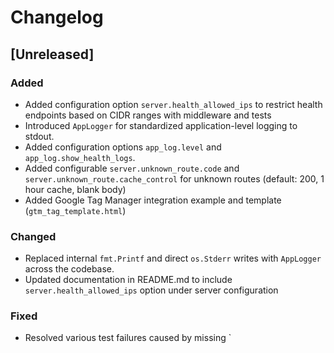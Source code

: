 # Changelog

## [Unreleased]

### Added
- Added configuration option `server.health_allowed_ips` to restrict health endpoints based on CIDR ranges with middleware and tests
- Introduced `AppLogger` for standardized application-level logging to stdout.
- Added configuration options `app_log.level` and `app_log.show_health_logs`.
- Added configurable `server.unknown_route.code` and `server.unknown_route.cache_control` for unknown routes (default: 200, 1 hour cache, blank body)
- Added Google Tag Manager integration example and template (`gtm_tag_template.html`)

### Changed
- Replaced internal `fmt.Printf` and direct `os.Stderr` writes with `AppLogger` across the codebase.
- Updated documentation in README.md to include `server.health_allowed_ips` option under server configuration

### Fixed
- Resolved various test failures caused by missing `